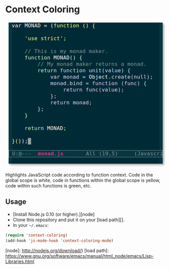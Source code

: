 # Context Coloring

<p align="center">
  <img alt="Screenshot of JavaScript code highlighted by context." src="screenshot.png" title="Screenshot">
</p>

Highlights JavaScript code according to function context. Code in the global
scope is white, code in functions within the global scope is yellow, code within
such functions is green, etc.

## Usage

- [Install Node.js 0.10 (or higher).][node]
- Clone this repository and put it on your [load path][].
- In your `~/.emacs`:

```lisp
(require 'context-coloring)
(add-hook 'js-mode-hook 'context-coloring-mode)
```

[node]: http://nodejs.org/download/)
[load path]: https://www.gnu.org/software/emacs/manual/html_node/emacs/Lisp-Libraries.html
